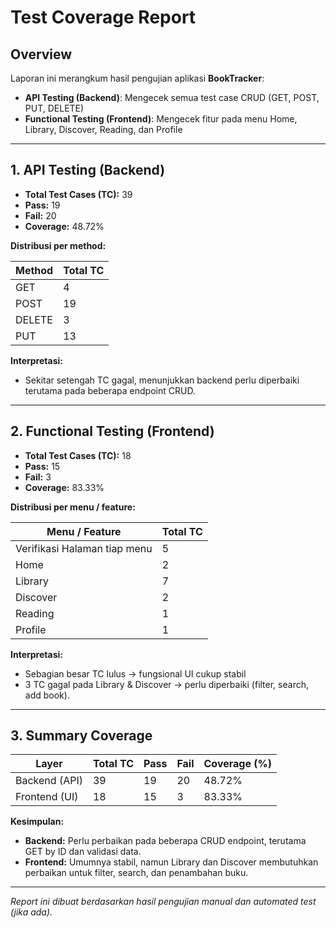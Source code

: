 # Test Coverage Report

## Overview
Laporan ini merangkum hasil pengujian aplikasi **BookTracker**:

- **API Testing (Backend)**: Mengecek semua test case CRUD (GET, POST, PUT, DELETE)  
- **Functional Testing (Frontend)**: Mengecek fitur pada menu Home, Library, Discover, Reading, dan Profile

---

## 1. API Testing (Backend)

- **Total Test Cases (TC):** 39  
- **Pass:** 19  
- **Fail:** 20  
- **Coverage:** 48.72%

**Distribusi per method:**

| Method | Total TC |
|--------|----------|
| GET    | 4        |
| POST   | 19       |
| DELETE | 3        |
| PUT    | 13       |

**Interpretasi:**  
- Sekitar setengah TC gagal, menunjukkan backend perlu diperbaiki terutama pada beberapa endpoint CRUD.

---

## 2. Functional Testing (Frontend)

- **Total Test Cases (TC):** 18  
- **Pass:** 15  
- **Fail:** 3  
- **Coverage:** 83.33%

**Distribusi per menu / feature:**

| Menu / Feature               | Total TC |
|-------------------------------|----------|
| Verifikasi Halaman tiap menu  | 5        |
| Home                          | 2        |
| Library                       | 7        |
| Discover                      | 2        |
| Reading                       | 1        |
| Profile                       | 1        |

**Interpretasi:**  
- Sebagian besar TC lulus → fungsional UI cukup stabil  
- 3 TC gagal pada Library & Discover → perlu diperbaiki (filter, search, add book).

---

## 3. Summary Coverage

| Layer             | Total TC | Pass | Fail | Coverage (%) |
|------------------|----------|------|------|--------------|
| Backend (API)    | 39       | 19   | 20   | 48.72%       |
| Frontend (UI)    | 18       | 15   | 3    | 83.33%       |

**Kesimpulan:**  
- **Backend:** Perlu perbaikan pada beberapa CRUD endpoint, terutama GET by ID dan validasi data.  
- **Frontend:** Umumnya stabil, namun Library dan Discover membutuhkan perbaikan untuk filter, search, dan penambahan buku.  

---

*Report ini dibuat berdasarkan hasil pengujian manual dan automated test (jika ada).*
